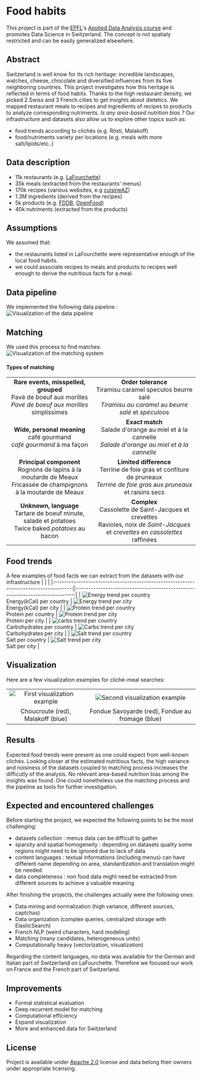 # Food habits

This project is part of the [EPFL](http://epfl.ch)'s [Applied Data Analysis course](http://ada.epfl.ch) and promotes Data Science in Switzerland. The concept is not spatialy restricted and can be easily generalized elsewhere.

## Abstract
Switzerland is well know for its rich heritage: incredible landscapes, watches, cheese, chocolate and diversified influences from its five neighboring countries. This project investigates how this heritage is reflected in terms of food habits.
Thanks to the high restaurant density, we picked 2 Swiss and 3 French cities to get insights about dietetics. We mapped restaurant meals to recipes and ingredients of recipes to products to analyze corresponding nutriments. 
_Is any area-based nutrition bias ?_
Our infrastructure and datasets also allow us to explore other topics such as:

- food trends according to clichés (e.g. Rösti, Malakoff)
- food/nutriments variety per locations (e.g. meals with more salt/lipids/etc..) 


## Data description

- 11k restaurants (e.g. [LaFourchette](https://www.lafourchette.com))
- 35k meals (extracted from the restaurants' menus)
- 170k recipes (various websites, e.g [cuisineAZ](http://cuisineaz.com))
- 1.3M ingredients (derived from the recipes)
- 5k products (e.g. [FDDB](http://fddb.info), [OpenFood](https://www.openfood.ch))
- 40k nutriments (extracted from the products)

## Assumptions

We assumed that:

- the restaurants listed in LaFourchette were representative enough of the local food habits.
- we could associate recipes to meals and products to recipes well enough to derive the nutritious facts for a meal.

## Data pipeline 

We implemented the following data pipeline :
![Visualization of the data pipeline](images/pipeline.png)

## Matching

We used this process to find matches:
![Visualization of the matching system](images/matching.png)

#### Types of matching
|     |     |
|:---:|:---:|
| **Rare events, misspelled, grouped**<br />Pavé de boeuf aux morilles<br />_Pavé de boeuf aux morilles_ simplissimes   |   **Order tolerance**<br />Tiramisu caramel speculos beurre salé<br />_Tiramisu au caramel_ au _beurre salé_  et _spéculoos_    |
| **Wide, personal meaning**<br />café gourmand<br />_café gourmand_ à ma façon     | **Exact match**<br />Salade d'orange au miel et à la cannelle<br />_Salade d'orange au miel et à la cannelle_   |
| **Principal component**<br />Rognons de lapins à la moutarde de Meaux<br />Fricassée de champignons à la moutarde de Meaux    | **Limited difference**<br />Terrine de foie gras et confiture de pruneaux<br />_Terrine de foie gras_ aux _pruneaux_ et raisins secs    |
| **Unknown, language**<br />Tartare de boeuf minute, salade et potatoes<br />Twice baked _potatoes_ au bacon | **Complex**<br />Cassolette de Saint-Jacques et crevettes<br />Ravioles, noix _de Saint-Jacques_ et _crevettes_ en _cassolettes_ raffinées    |



## Food trends
A few examples of food facts we can extract from the datasets with our infrastructure
|                                                                                       |                                                                               |
|:-------------------------------------------------------------------------------------:|:-----------------------------------------------------------------------------:|
| ![Energy trend per country](images/energy_country.png)<br />Energy(kCal) per country  | ![Energy trend per city](images/energy_city.png)<br />Energy(kCal) per city   |
| ![Protein trend per country](images/protein_country.png)<br />Protein per country     | ![Protein trend per city](images/protein_city.png)<br />Protein per city      |
| ![carbs trend per country](images/carbs_country.png)<br />Carbohydrates per country   | ![Carbs trend per city](images/carbs_city.png)<br />Carbohydrates per city    |
| ![Salt trend per country](images/salt_country.png)<br />Salt per country              | ![Salt trend per city](images/salt_city.png)<br />Salt per city               |

## Visualization

Here are a few visualization examples for cliché-meal searches:

|                                                   |                                                   |
|:-------------------------------------------------:|:-------------------------------------------------:|
| ![First visualization example](images/map1.png)   | ![Second visualization example](images/map2.png)  |
|           Choucroute (red), Malakoff (blue)       |  Fondue Savoyarde (red), Fondue au fromage (blue) |

## Results

Expected food trends were present as one could expect from well-known clichés. Looking closer at the estimated nutritious facts, the high variance and noisiness of the datasets coupled to matching process increases the difficutly of the analysis.
No relevant area-based nutrition bias among the insights was found. One could nonetheless use the matching process and the pipeline as tools for further investigation.

## Expected and encountered challenges
Before starting the project, we expected the following points to be the most challenging:

- datasets collection : menus data can be difficult to gather
- sparsity and spatial homogeneity : depending on datasets quality some regions might need to be ignored due to lack of data
- content languages : textual informations (including menus) can have different name depending on area, standardization and translation might be needed
- data completeness : non food data might need be extracted from different sources to achieve a valuable meaning

After finishing the projects, the challenges actually were the following ones:

- Data mining and normalization (high variance, different sources, captchas)
- Data organization (complex queries, centralized storage with ElasticSearch)
- French NLP (weird characters, hard modeling)
- Matching (many candidates, heterogeneous units)
- Computationally heavy (vectorization, visualization)

Regarding the content languages, no data was available for the German and Italian part of Switzerland on LaFourchette. Therefore we focused our work on France and the French part of Switzerland.

## Improvements

- Formal statistical evaluation
- Deep recurrent model for matching
- Computational efficiency
- Expand visualization
- More and enhanced data for Switzerland

## License

Project is available under [Apache 2.0](./LICENSE) license and data belong their owners under appropriate licensing.
